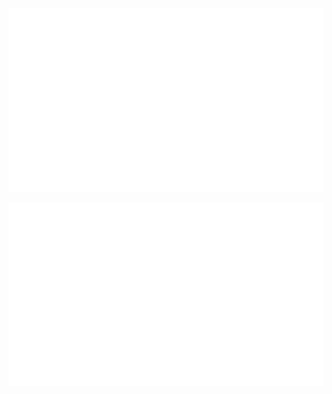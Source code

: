 ![hua0512's GitHub stats](https://github.com/hua0512/github-stats/blob/master/generated/overview.svg)

![Top Langs](https://github.com/hua0512/github-stats/blob/master/generated/languages.svg)

<!--
**hua0512/hua0512** is a ✨ _special_ ✨ repository because its `README.md` (this file) appears on your GitHub profile.

Here are some ideas to get you started:

- 🔭 I’m currently working on ...
- 🌱 I’m currently learning ...
- 👯 I’m looking to collaborate on ...
- 🤔 I’m looking for help with ...
- 💬 Ask me about ...
- 📫 How to reach me: ...
- 😄 Pronouns: ...
- ⚡ Fun fact: ...
-->
